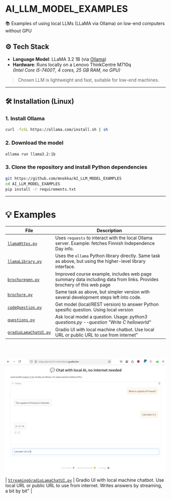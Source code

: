 # AI_LLM_MODEL_EXAMPLES

📚 Examples of using local LLMs (LLaMA via Ollama) on low-end computers without GPU



## ⚙️ Tech Stack

- **Language Model**: LLaMA 3.2 1B (via [Ollama](https://ollama.com/))  
- **Hardware**: Runs locally on a Lenovo ThinkCentre M710q  
  _(Intel Core i5-7400T, 4 cores, 25 GB RAM, no GPU)_  
> Chosen LLM is lightweight and fast, suitable for low-end machines.

---
## 🛠️ Installation (Linux)

### 1. Install Ollama

```bash
curl -fsSL https://ollama.com/install.sh | sh
```

### 2. Download the model

```bash
ollama run llama3.2:1b
```

### 3. Clone the repository and install Python dependencies

```bash
git https://github.com/mnokka/AI_LLM_MODEL_EXAMPLES
cd AI_LLM_MODEL_EXAMPLES
pip install -r requirements.txt
```

---


# 💡 Examples

| File | Description |
|------|-------------|
| [`llamaHttps.py`](./llamaHttps.py) | Uses `requests` to interact with the local Ollama server. Example: fetches Finnish Independence Day info. |
| [`llamaLibrary.py`](./llamaLibrary.py) | Uses the `ollama` Python library directly. Same task as above, but using the higher-level library interface. |
| [`brochuregen.py`](./brochuregen.py) | Improved course example, includes web page summary data including data from links. Provides brochery of this web page |
| [`brochure.py`](./brochure.py) | Same task as above, but simpler version with several development steps left into code. |
| [`codeQuestion.py`](./codeQuestion.py) | Get model (local/REST version) to answer Python spesific question. Using local version |
| [`questions.py`](./questions.py) | Ask local model a question. Usage: *python3 questions.py --question "Write C helloworld"* |
| [`gradioLamaChatUI.py`](./gradioLamaChatUI.py) | Gradio UI with local machine chatbot. Use local URL or public URL to use from internet" |

<br>
<br>

![LocalChatBot](localchatbot.png)

| [`StreamingGradioLamaChatUI.py`](./StreamingGradioLamaChatUI.py) | Gradio UI with local machine chatbot. Use local URL or public URL to use from internet. Writes answers by streaming, a bit by bit" |